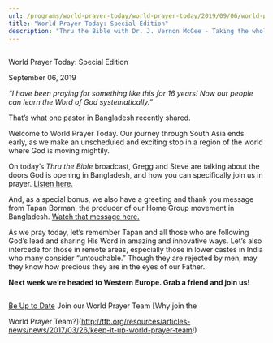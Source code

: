 ```yaml
---
url: /programs/world-prayer-today/world-prayer-today/2019/09/06/world-prayer-today-special-edition
title: "World Prayer Today: Special Edition"
description: "Thru the Bible with Dr. J. Vernon McGee - Taking the whole Word to the whole world"
---
```







## 
 World Prayer Today: Special Edition


September 06, 2019




*“I have been praying for something like this for 16 years! Now our people can learn the Word of God systematically.”*


That’s what one pastor in Bangladesh recently shared.


Welcome to World Prayer Today. Our journey through South Asia ends early, as we make an unscheduled and exciting stop in a region of the world where God is moving mightily.


On today’s *Thru the Bible* broadcast, Gregg and Steve are talking about the doors God is opening in Bangladesh, and how you can specifically join us in prayer. [Listen here.](https://www.oneplace.com/ministries/thru-the-bible-with-j-vernon-mcgee/) 


And, as a special bonus, we also have a greeting and thank you message from Tapan Borman, the producer of our Home Group movement in Bangladesh. [Watch that message here.](https://youtu.be/QceoNwGsuKo)


As we pray today, let’s remember Tapan and all those who are following God’s lead and sharing His Word in amazing and innovative ways. Let’s also intercede for those in remote areas, especially those in lower castes in India who many consider “untouchable.” Though they are rejected by men, may they know how precious they are in the eyes of our Father. 


**Next week we’re headed to Western Europe. Grab a friend and join us!**







## 




[Be Up to Date](http://feeds.feedburner.com/WorldPrayerToday "World Prayer Today RSS Feed")
Join our World Prayer Team
[Why join the  

World Prayer Team?](http://ttb.org/resources/articles-news/news/2017/03/26/keep-it-up-world-prayer-team!)




